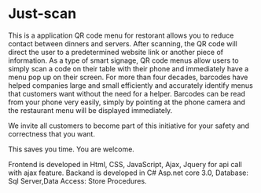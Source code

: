 # Just-scan
This is a application QR code menu for restorant allows you to reduce  contact between dinners and servers.
 After scanning, the QR code will direct the user to a predetermined website link or another piece of information. As a type of smart signage, QR code menus allow users to simply scan a code on their table with their phone and immediately have a menu pop up on their screen.
 For more than four decades, barcodes have helped companies large and small efficiently and accurately identify menus that customers want without the need for a helper.
Barcodes can be read from your phone very easily, simply by pointing at the phone camera and the restaurant menu will be displayed immediately.

We invite all customers to become part of this initiative for your safety and correctness that you want.

This saves you time. You are welcome.

Frontend  is developed in Html, CSS, JavaScript, Ajax, Jquery for api call with ajax feature.
Backand is developed in C# Asp.net core 3.0, Database: Sql Server,Data Access: Store Procedures.
